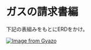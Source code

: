 # ガスの請求書編

下記の表組みをもとにERDをかけ。

[![Image from Gyazo](https://i.gyazo.com/134710914a103fc17d04e1b69af69d8e.png)](https://gyazo.com/134710914a103fc17d04e1b69af69d8e)